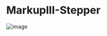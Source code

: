# MarkupIII-Stepper
![image](https://user-images.githubusercontent.com/125915236/224173691-5547e896-ef6c-4c95-998d-47462518c667.png)
